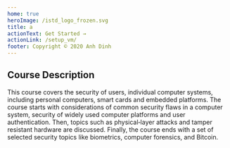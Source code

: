 ```yaml
---
home: true
heroImage: /istd_logo_frozen.svg
title: a
actionText: Get Started →
actionLink: /setup_vm/
footer: Copyright © 2020 Anh Dinh
---
```


## Course Description

This course covers the security of users, individual computer systems,
including personal computers, smart cards and embedded platforms.
The course starts with considerations of common security flaws in a computer system,
security of widely used computer platforms and user authentication.
Then, topics such as physical‐layer attacks and tamper resistant hardware are discussed.
Finally, the course ends with a set of selected security topics like biometrics,
computer forensics, and Bitcoin.
